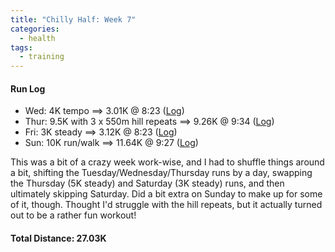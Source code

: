 ```yaml
---
title: "Chilly Half: Week 7"
categories:
  - health
tags:
  - training
---
```


#### Run Log

- Wed: 4K tempo ==> 3.01K @ 8:23 ([Log](https://runkeeper.com/user/cdevans/activity/1663316568))
- Thur: 9.5K with 3 x 550m hill repeats ==> 9.26K @ 9:34 ([Log](https://runkeeper.com/user/cdevans/activity/1663887832))
- Fri: 3K steady ==> 3.12K @ 8:23 ([Log](https://runkeeper.com/user/cdevans/activity/1664416999))
- Sun: 10K run/walk ==> 11.64K @ 9:27 ([Log](https://runkeeper.com/user/cdevans/activity/1665731636))

This was a bit of a crazy week work-wise, and I had to shuffle things around a bit, shifting the Tuesday/Wednesday/Thursday runs by a day, swapping the Thursday (5K steady) and Saturday (3K steady) runs, and then ultimately skipping Saturday. Did a bit extra on Sunday to make up for some of it, though. Thought I'd struggle with the hill repeats, but it actually turned out to be a rather fun workout!

#### Total Distance: 27.03K
